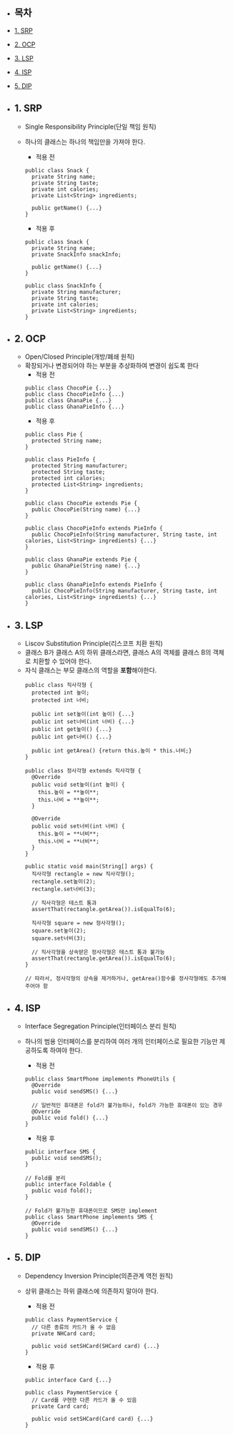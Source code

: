 - ## 목차
- [1. SRP](#1-srp)
- [2. OCP](#2-ocp)
- [3. LSP](#3-lsp)
- [4. ISP](#4-isp)
- [5. DIP](#5-dip)

- ## 1. SRP
  - Single Responsibility Principle(단일 책임 원칙)
  - 하나의 클래스는 하나의 책임만을 가져야 한다.
    - 적용 전
    ```
    public class Snack {
      private String name;
      private String taste;
      private int calories;
      private List<String> ingredients;

      public getName() {...}
    }
    ```

    - 적용 후
    ```
    public class Snack {
      private String name;
      private SnackInfo snackInfo;

      public getName() {...}
    }

    public class SnackInfo {
      private String manufacturer;
      private String taste;
      private int calories;
      private List<String> ingredients;
    }
    ```

- ## 2. OCP
  - Open/Closed Principle(개방/폐쇄 원칙)
  - 확장되거나 변경되어야 하는 부분을 추상화하여 변경이 쉽도록 한다
    - 적용 전
    ```
    public class ChocoPie {...}
    public class ChocoPieInfo {...}
    public class GhanaPie {...}
    public class GhanaPieInfo {...}
    ```
    - 적용 후
    ```
    public class Pie {
      protected String name;
    }

    public class PieInfo {
      protected String manufacturer;
      protected String taste;
      protected int calories;
      protected List<String> ingredients;
    }

    public class ChocoPie extends Pie {
      public ChocoPie(String name) {...}
    }

    public class ChocoPieInfo extends PieInfo {
      public ChocoPieInfo(String manufacturer, String taste, int calories, List<String> ingredients) {...}
    }

    public class GhanaPie extends Pie {
      public GhanaPie(String name) {...}
    }

    public class GhanaPieInfo extends PieInfo {
      public ChocoPieInfo(String manufacturer, String taste, int calories, List<String> ingredients) {...}
    }
    ```

- ## 3. LSP
  - Liscov Substitution Principle(리스코프 치환 원칙)
  - 클래스 B가 클래스 A의 하위 클래스라면, 클래스 A의 객체를 클래스 B의 객체로 치환할 수 있어야 한다.
  - 자식 클래스는 부모 클래스의 역할을 **포함**해야한다.
    ```
    public class 직사각형 {
      protected int 높이;
      protected int 너비;

      public int set높이(int 높이) {...}
      public int set너비(int 너비) {...}
      public int get높이() {...}
      public int get너비() {...}

      public int getArea() {return this.높이 * this.너비;}
    }

    public class 정사각형 extends 직사각형 {
      @Override
      public void set높이(int 높이) {
        this.높이 = **높이**;
        this.너비 = **높이**;
      }

      @Override
      public void set너비(int 너비) {
        this.높이 = **너비**;
        this.너비 = **너비**;
      }
    }

    public static void main(String[] args) {
      직사각형 rectangle = new 직사각형();
      rectangle.set높이(2);
      rectangle.set너비(3);

      // 직사각형은 테스트 통과
      assertThat(rectangle.getArea()).isEqualTo(6);

      직사각형 square = new 정사각형();
      square.set높이(2);
      square.set너비(3);

      // 직사각형을 상속받은 정사각형은 테스트 통과 불가능
      assertThat(rectangle.getArea()).isEqualTo(6);
    }

    // 따라서, 정사각형의 상속을 제거하거나, getArea()함수를 정사각형에도 추가해주어야 함
    ```

- ## 4. ISP
  - Interface Segregation Principle(인터페이스 분리 원칙)
  - 하나의 범용 인터페이스를 분리하여 여러 개의 인터페이스로 필요한 기능만 제공하도록 하여야 한다.
    - 적용 전
    ```
    public class SmartPhone implements PhoneUtils {
      @Override
      public void sendSMS() {...}
      
      // 일반적인 휴대폰은 fold가 불가능하나, fold가 가능한 휴대폰이 있는 경우
      @Override
      public void fold() {...}
    }
    ```
    
    - 적용 후
    ```
    public interface SMS {
      public void sendSMS();
    }
    
    // Fold를 분리
    public interface Foldable {
      public void fold();
    }
    
    // Fold가 불가능한 휴대폰이므로 SMS만 implement
    public class SmartPhone implements SMS {
      @Override
      public void sendSMS() {...}
    }
    ```
    
- ## 5. DIP
  - Dependency Inversion Principle(의존관계 역전 원칙)
  - 상위 클래스는 하위 클래스에 의존하지 말아야 한다.
    - 적용 전
    ```
    public class PaymentService {
      // 다른 종류의 카드가 올 수 없음
      private NHCard card;
      
      public void setSHCard(SHCard card) {...}
    }
    ```
    
    - 적용 후
    ```
    public interface Card {...}
    
    public class PaymentService {
      // Card를 구현한 다른 카드가 올 수 있음
      private Card card;
      
      public void setSHCard(Card card) {...}
    }
    ```

